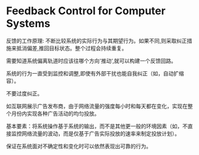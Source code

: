 # Feedback Control for Computer Systems

反馈的工作原理: 不断比较系统的实际行为与其期望行为。如果不同,则采取纠正措施来抵消偏差,推回目标状态。整个过程会持续重复。

需要知道系统偏离轨道时应该往哪个方向'推动',就可以构建一个反馈回路。

系统的行为一直受到监控和调整,即使有外部干扰也能自我纠正（如，自动扩缩容）。

不要过度纠正。

如互联网展示广告发布商，由于网络流量的强度每小时和每天都在变化，实现在整个月份内实现各种广告活动的均匀投放。

基本要素：将系统操作基于系统的输出，而不是其他更一般的环境因素（如，不直接监控网络流量的波动，而是仅基于广告实际投放的速率来制定投放计划）。

保证在系统面对不确定性和变化时可以依然表现出可靠的行为。
